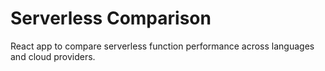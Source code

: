 # Serverless Comparison
React app to compare serverless function performance across languages and cloud providers.
